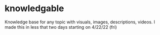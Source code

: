 # knowledgable
Knowledge base for any topic with visuals, images, descriptions, videos.
I made this in less that two days starting on 4/22/22 (fri)
